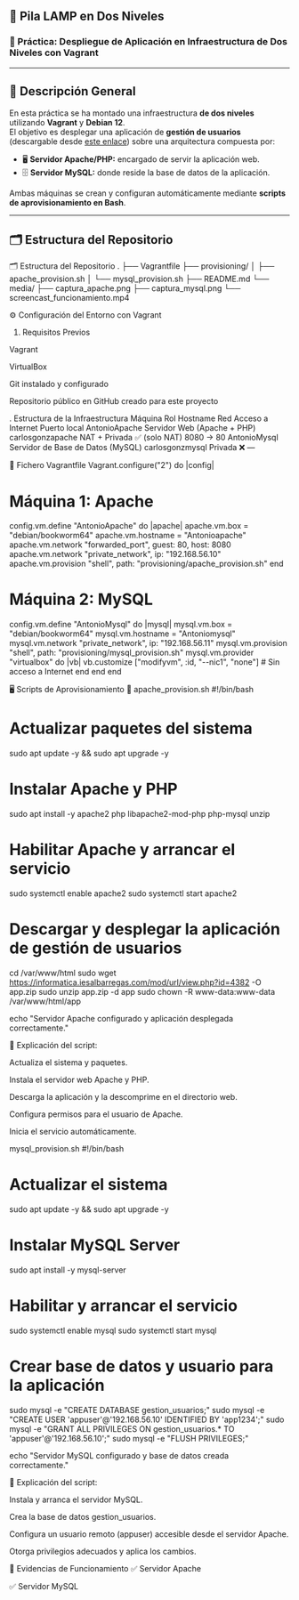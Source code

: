 ## 🧱 **Pila LAMP en Dos Niveles**
### 🚀 Práctica: Despliegue de Aplicación en Infraestructura de Dos Niveles con Vagrant

---

## 📘 **Descripción General**

En esta práctica se ha montado una infraestructura **de dos niveles** utilizando **Vagrant** y **Debian 12**.  
El objetivo es desplegar una aplicación de **gestión de usuarios** (descargable desde [este enlace](https://informatica.iesalbarregas.com/mod/url/view.php?id=4382)) sobre una arquitectura compuesta por:

- 🖥️ **Servidor Apache/PHP:** encargado de servir la aplicación web.  
- 🗄️ **Servidor MySQL:** donde reside la base de datos de la aplicación.

Ambas máquinas se crean y configuran automáticamente mediante **scripts de aprovisionamiento en Bash**.

---

## 🗂️ **Estructura del Repositorio**


🗂️ Estructura del Repositorio
.
├── Vagrantfile
├── provisioning/
│   ├── apache_provision.sh
│   └── mysql_provision.sh
├── README.md
└── media/
    ├── captura_apache.png
    ├── captura_mysql.png
    └── screencast_funcionamiento.mp4
    
⚙️ Configuración del Entorno con Vagrant
1. Requisitos Previos

Vagrant

VirtualBox

Git instalado y configurado

Repositorio público en GitHub creado para este proyecto

. Estructura de la Infraestructura
Máquina	Rol	Hostname	Red	Acceso a Internet	Puerto local
AntonioApache	Servidor Web (Apache + PHP)	carlosgonzapache	NAT + Privada	✅ (solo NAT)	8080 → 80
AntonioMysql	Servidor de Base de Datos (MySQL)	carlosgonzmysql	Privada	❌	—

🧱 Fichero Vagrantfile
Vagrant.configure("2") do |config|
  # Máquina 1: Apache
  config.vm.define "AntonioApache" do |apache|
    apache.vm.box = "debian/bookworm64"
    apache.vm.hostname = "Antonioapache"
    apache.vm.network "forwarded_port", guest: 80, host: 8080
    apache.vm.network "private_network", ip: "192.168.56.10"
    apache.vm.provision "shell", path: "provisioning/apache_provision.sh"
  end

  # Máquina 2: MySQL
  config.vm.define "AntonioMysql" do |mysql|
    mysql.vm.box = "debian/bookworm64"
    mysql.vm.hostname = "Antoniomysql"
    mysql.vm.network "private_network", ip: "192.168.56.11"
    mysql.vm.provision "shell", path: "provisioning/mysql_provision.sh"
    mysql.vm.provider "virtualbox" do |vb|
      vb.customize ["modifyvm", :id, "--nic1", "none"] # Sin acceso a Internet
    end
  end
end

🖥️ Scripts de Aprovisionamiento
🔹 apache_provision.sh
#!/bin/bash
# Actualizar paquetes del sistema
sudo apt update -y && sudo apt upgrade -y

# Instalar Apache y PHP
sudo apt install -y apache2 php libapache2-mod-php php-mysql unzip

# Habilitar Apache y arrancar el servicio
sudo systemctl enable apache2
sudo systemctl start apache2

# Descargar y desplegar la aplicación de gestión de usuarios
cd /var/www/html
sudo wget https://informatica.iesalbarregas.com/mod/url/view.php?id=4382 -O app.zip
sudo unzip app.zip -d app
sudo chown -R www-data:www-data /var/www/html/app

echo "Servidor Apache configurado y aplicación desplegada correctamente."


📘 Explicación del script:

Actualiza el sistema y paquetes.

Instala el servidor web Apache y PHP.

Descarga la aplicación y la descomprime en el directorio web.

Configura permisos para el usuario de Apache.

Inicia el servicio automáticamente.

mysql_provision.sh
#!/bin/bash
# Actualizar el sistema
sudo apt update -y && sudo apt upgrade -y

# Instalar MySQL Server
sudo apt install -y mysql-server

# Habilitar y arrancar el servicio
sudo systemctl enable mysql
sudo systemctl start mysql

# Crear base de datos y usuario para la aplicación
sudo mysql -e "CREATE DATABASE gestion_usuarios;"
sudo mysql -e "CREATE USER 'appuser'@'192.168.56.10' IDENTIFIED BY 'app1234';"
sudo mysql -e "GRANT ALL PRIVILEGES ON gestion_usuarios.* TO 'appuser'@'192.168.56.10';"
sudo mysql -e "FLUSH PRIVILEGES;"

echo "Servidor MySQL configurado y base de datos creada correctamente."


📘 Explicación del script:

Instala y arranca el servidor MySQL.

Crea la base de datos gestion_usuarios.

Configura un usuario remoto (appuser) accesible desde el servidor Apache.

Otorga privilegios adecuados y aplica los cambios.

📸 Evidencias de Funcionamiento
✅ Servidor Apache

✅ Servidor MySQL
